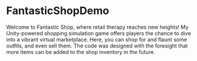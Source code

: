 # FantasticShopDemo
Welcome to Fantastic Shop, where retail therapy reaches new heights! My Unity-powered shopping simulation game offers players the chance to dive into a vibrant virtual marketplace. Here, you can shop for and flaunt some outfits, and even sell them.
The code was designed with the foresight that more items can be added to the shop inventory in the future.
